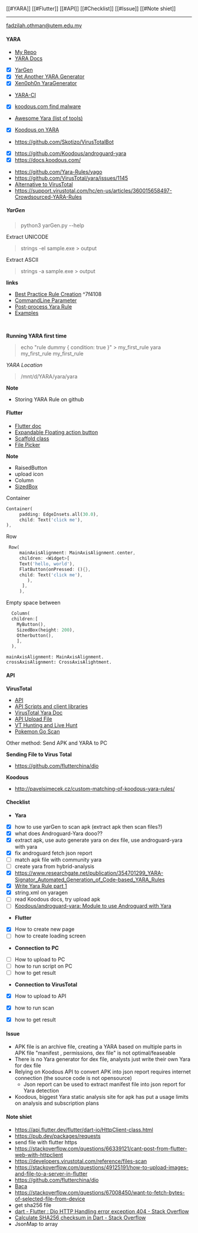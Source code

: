 [[#YARA]]
[[#Flutter]]
[[#API]]
[[#Checklist]]
[[#Issue]]
[[#Note shiet]]

---
fadzilah.othman@utem.edu.my

#### YARA

- [My Repo](https://github.com/NovusIrez/Yara-APK-Demo)
- [YARA Docs](https://yara.readthedocs.io/en/latest/)
- [x]   [YarGen](https://github.com/Neo23x0/yarGen)
- [x] [Yet Another YARA Generator](https://github.com/jimmy-sonny/YaYaGen)
- [x] [Xen0ph0n YaraGenerator](https://github.com/Xen0ph0n/YaraGenerator)
- [YARA-CI](https://yara-ci.cloud.virustotal.com/)
- [x] [koodous.com find malware](https://blog.malwarebytes.com/security-world/technology/2017/09/explained-yara-rules/)
- [Awesome Yara (list of tools)](https://github.com/InQuest/awesome-yara)
- [x] [Koodous on YARA](https://docs.koodous.com/yara/getting-started/)
- https://github.com/Skotizo/VirusTotalBot
- [x] https://github.com/Koodous/androguard-yara
- [x] https://docs.koodous.com/
- https://github.com/Yara-Rules/yago
- https://github.com/VirusTotal/yara/issues/1145
- [Alternative to VirusTotal](https://www.maketecheasier.com/scan-apk-files-for-virus/)
- https://support.virustotal.com/hc/en-us/articles/360015658497-Crowdsourced-YARA-Rules

##### YarGen

> python3 yarGen.py --help

Extract UNICODE

> strings -el sample.exe > output

Extract ASCII

> strings -a sample.exe > output

**links**

- [Best Practice Rule Creation](https://github.com/Neo23x0/yarGen#best-practice) ^7f4108
- [CommandLine Parameter](https://github.com/Neo23x0/yarGen#best-practice)
- [Post-process Yara Rule](https://cyb3rops.medium.com/how-to-post-process-yara-rules-generated-by-yargen-121d29322282)
- [Examples](https://github.com/Neo23x0/yarGen#examples)
<br>

**Running YARA first time**

>echo "rule dummy { condition: true }" > my_first_rule
>yara my_first_rule my_first_rule

*YARA Location*

> /mnt/d/YARA/yara/yara

**Note**
- Storing YARA Rule on github

#### Flutter

- [Flutter doc](https://docs.flutter.dev/#new-to-flutter)
- [Expandable Floating action button](https://docs.flutter.dev/cookbook/effects/expandable-fab)
- [Scaffold class](https://api.flutter.dev/flutter/material/Scaffold-class.html)
- [File Picker](https://pub.dev/packages/file_picker)



**Note**
- RaisedButton
- upload icon
- Column
- [SizedBox](https://youtu.be/EHPu_DzRfqA)


Container

````dart
Container(
	 padding: EdgeInsets.all(30.0),
	 child: Text('click me'),
),
````

Row

````dart
 Row(
	 mainAxisAlignment: MainAxisAlignment.center,
	 children: <Widget>[
	 Text('hello, world'),
	 FlatButton(onPressed: (){},
	 child: Text('click me'),
	    ),
	  ],
	 ),
````

Empty space between

```dart
  Column(
  children:[
    MyButton(),
    SizedBox(height: 200),
    Otherbutton(),
    ],
  ),
```


```
mainAxisAlignment: MainAxisAlignment.
crossAxisAlignment: CrossAxisAlightment.
```


#### API
 
 **VirusTotal**
- [API](https://support.virustotal.com/hc/en-us/articles/115002100149-API)
- [API Scripts and client libraries](https://support.virustotal.com/hc/en-us/articles/360006819798)
- [VirusTotal Yara Doc](https://support.virustotal.com/hc/en-us/articles/115002178945-YARA)
- [API Upload File](https://developers.virustotal.com/reference/files-scan)
- [VT Hunting and Live Hunt](https://support.virustotal.com/hc/en-us/articles/360000363717-What-s-VT-Hunting-)
- [Pokemon Go Scan](https://www.virustotal.com/gui/file/15db22fd7d961f4d4bd96052024d353b3ff4bd135835d2644d94d74c925af3c4/details)

Other method: Send APK and YARA to PC

**Sending File to Virus Total**
- https://github.com/flutterchina/dio

**Koodous**
- http://pavelsimecek.cz/custom-matching-of-koodous-yara-rules/




#### Checklist

- **Yara**
- [x] how to use yarGen to scan apk (extract apk then scan files?)
- [x] what does Androguard-Yara dooo??
- [x] extract apk, use auto generate yara on dex file, use androguard-yara with yara
- [x] fix androguard fetch json report
- [ ] match apk file with community yara
- [ ] create yara from hybrid-analysis
- [x] https://www.researchgate.net/publication/354701299_YARA-Signator_Automated_Generation_of_Code-based_YARA_Rules
- [x] [Write Yara Rule part 1](https://www.nextron-systems.com/2015/02/16/write-simple-sound-yara-rules/)
- [x] string.xml on yaragen
- [ ] read Koodous docs, try upload apk
- [ ] [Koodous/androguard-yara: Module to use Androguard with Yara](https://github.com/Koodous/androguard-yara)
- **Flutter**
- [x] How to create new page
- [ ] how to create loading screen
- **Connection to PC**
- [ ] How to upload to PC
- [ ] how to run script on PC
- [ ] how to get result
- **Connection to VirusTotal**
- [x] How to upload to API
- [x] how to run scan
- [x] how to get result


#### Issue

- APK file is an archive file, creating a YARA based on multiple parts in APK file "manifest , permissions, dex file" is not optimal/feaseable
- There is no Yara generator for dex file, analysts just write their own Yara for dex file
- Relying on Koodous API to convert APK into json report requires internet connection (the source code is not opensource)
	- Json report can be used to extract manifest file into json report for Yara detection
- Koodous, biggest Yara static analysis site for apk has put a usage limits on analysis and subscription plans


#### Note shiet
- https://api.flutter.dev/flutter/dart-io/HttpClient-class.html
- https://pub.dev/packages/requests
- send file with flutter https
- https://stackoverflow.com/questions/66339121/cant-post-from-flutter-web-with-httpclient
- https://developers.virustotal.com/reference/files-scan
- https://stackoverflow.com/questions/49125191/how-to-upload-images-and-file-to-a-server-in-flutter
- https://github.com/flutterchina/dio
- [Baca](https://github.com/miguelpruivo/flutter_file_picker/wiki/FAQ)
- https://stackoverflow.com/questions/67008450/want-to-fetch-bytes-of-selected-file-from-device
- get sha256 file
- [dart - Flutter : Dio HTTP Handling error exception 404 - Stack Overflow](https://stackoverflow.com/questions/57474139/flutter-dio-http-handling-error-exception-404)
- [Calculate SHA256 checksum in Dart - Stack Overflow](https://stackoverflow.com/questions/20787713/calculate-sha256-checksum-in-dart)
- JsonMap to array
